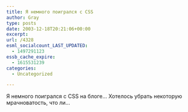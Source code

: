```yaml
---
title: Я немного поигрался с CSS
author: Gray
type: posts
date: 2003-12-18T20:21:06+00:00
excerpt:
url: /4328
esml_socialcount_LAST_UPDATED:
  - 1497291123
essb_cache_expire:
  - 1615531239
categories:
  - Uncategorized

---
```








Я немного поигрался с CSS на блоге&#8230; Хотелось убрать некоторую мрачноватость, что ли&#8230;